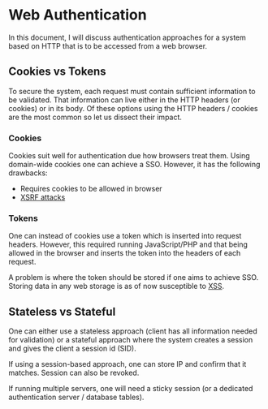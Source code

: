 # Web Authentication

In this document, I will discuss authentication approaches for a system based on
HTTP that is to be accessed from a web browser.

## Cookies vs Tokens

To secure the system, each request must contain sufficient information to be
validated. That information can live either in the HTTP headers (or cookies) or
in its body. Of these options using the HTTP headers / cookies are the most
common so let us dissect their impact.

### Cookies

Cookies suit well for authentication due how browsers treat them. Using
domain-wide cookies one can achieve a SSO. However, it has the following
drawbacks:

- Requires cookies to be allowed in browser
- [XSRF attacks](threats/csrf.md)

### Tokens

One can instead of cookies use a token which is inserted into request headers.
However, this required running JavaScript/PHP and that being allowed in the
browser and inserts the token into the headers of each request.

A problem is where the token should be stored if one aims to achieve SSO.
Storing data in any web storage is as of now susceptible to [XSS](threats/xss).

## Stateless vs Stateful

One can either use a stateless approach (client has all information needed for
validation) or a stateful approach where the system creates a session and gives
the client a session id (SID).

If using a session-based approach, one can store IP and confirm that it matches.
Session can also be revoked.

If running multiple servers, one will need a sticky session (or a dedicated
authentication server / database tables).
